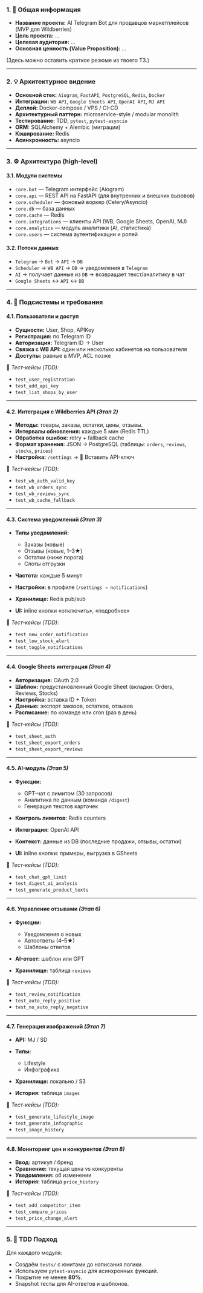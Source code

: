 ### 1. 📘 Общая информация

* **Название проекта:** AI Telegram Bot для продавцов маркетплейсов (MVP для Wildberries)
* **Цель проекта:** ...
* **Целевая аудитория:** ...
* **Основная ценность (Value Proposition):** ...

(Здесь можно оставить краткое резюме из твоего ТЗ.)

---

### 2. 💡 Архитектурное видение

* **Основной стек:** `Aiogram`, `FastAPI`, `PostgreSQL`, `Redis`, `Docker`
* **Интеграции:** `WB API`, `Google Sheets API`, `OpenAI API`, `MJ API`
* **Деплой:** Docker-compose / VPS / CI-CD
* **Архитектурный паттерн:** microservice-style / modular monolith
* **Тестирование:** TDD, `pytest`, `pytest-asyncio`
* **ORM:** SQLAlchemy + Alembic (миграции)
* **Кэширование:** Redis
* **Асинхронность:** asyncio

---

### 3. ⚙️ Архитектура (high-level)

#### 3.1. Модули системы

* `core.bot` — Telegram интерфейс (Aiogram)
* `core.api` — REST API на FastAPI (для внутренних и внешних вызовов)
* `core.scheduler` — фоновый воркер (Celery/Asyncio)
* `core.db` — база данных
* `core.cache` — Redis
* `core.integrations` — клиенты API (WB, Google Sheets, OpenAI, MJ)
* `core.analytics` — модуль аналитики (AI, статистика)
* `core.users` — система аутентификации и ролей

#### 3.2. Потоки данных

* `Telegram` → `Bot` → `API` → `DB`
* `Scheduler` → `WB API` → `DB` → уведомления в `Telegram`
* `AI` → получает данные из `DB` → возвращает текст/аналитику в чат
* `Google Sheets` ↔ `API` ↔ `DB`

---

### 4. 🧩 Подсистемы и требования

#### 4.1. Пользователи и доступ

* **Сущности:** User, Shop, APIKey
* **Регистрация:** по Telegram ID
* **Авторизация:** Telegram ID → User
* **Связка с WB API:** один или несколько кабинетов на пользователя
* **Доступы:** равные в MVP, ACL позже

📌 *Тест-кейсы (TDD):*

* `test_user_registration`
* `test_add_api_key`
* `test_list_shops_by_user`

---

#### 4.2. Интеграция с Wildberries API *(Этап 2)*

* **Методы:** товары, заказы, остатки, цены, отзывы.
* **Интервалы обновления:** каждые 5 мин (Redis TTL)
* **Обработка ошибок:** retry + fallback cache
* **Формат хранения:** JSON → PostgreSQL (таблицы: `orders`, `reviews`, `stocks`, `prices`)
* **Настройка:** `/settings` → 🔑 Вставить API-ключ

📌 *Тест-кейсы (TDD):*

* `test_wb_auth_valid_key`
* `test_wb_orders_sync`
* `test_wb_reviews_sync`
* `test_wb_cache_fallback`

---

#### 4.3. Система уведомлений *(Этап 3)*

* **Типы уведомлений:**

  * Заказы (новые)
  * Отзывы (новые, 1–3★)
  * Остатки (ниже порога)
  * Слоты отгрузки
* **Частота:** каждые 5 минут
* **Настройки:** в профиле (`/settings → notifications`)
* **Хранилище:** Redis pub/sub
* **UI:** inline кнопки «отключить», «подробнее»

📌 *Тест-кейсы (TDD):*

* `test_new_order_notification`
* `test_low_stock_alert`
* `test_toggle_notifications`

---

#### 4.4. Google Sheets интеграция *(Этап 4)*

* **Авторизация:** OAuth 2.0
* **Шаблон:** предустановленный Google Sheet (вкладки: Orders, Reviews, Stocks)
* **Настройка:** вставка ID + Token
* **Данные:** экспорт заказов, остатков, отзывов
* **Расписание:** по команде или cron (раз в день)

📌 *Тест-кейсы (TDD):*

* `test_sheet_auth`
* `test_sheet_export_orders`
* `test_sheet_export_reviews`

---

#### 4.5. AI-модуль *(Этап 5)*

* **Функции:**

  * GPT-чат с лимитом (30 запросов)
  * Аналитика по данным (команда `/digest`)
  * Генерация текстов карточек
* **Контроль лимитов:** Redis counters
* **Интеграция:** OpenAI API
* **Контекст:** данные из DB (последние продажи, отзывы, остатки)
* **UI:** inline кнопки: примеры, выгрузка в GSheets

📌 *Тест-кейсы (TDD):*

* `test_chat_gpt_limit`
* `test_digest_ai_analysis`
* `test_generate_product_texts`

---

#### 4.6. Управление отзывами *(Этап 6)*

* **Функции:**

  * Уведомления о новых
  * Автоответы (4–5★)
  * Шаблоны ответов
* **AI-ответ:** шаблон или GPT
* **Хранилище:** таблица `reviews`

📌 *Тест-кейсы (TDD):*

* `test_review_notification`
* `test_auto_reply_positive`
* `test_no_auto_reply_negative`

---

#### 4.7. Генерация изображений *(Этап 7)*

* **API:** MJ / SD
* **Типы:**

  * Lifestyle
  * Инфографика
* **Хранилище:** локально / S3
* **История:** таблица `images`

📌 *Тест-кейсы (TDD):*

* `test_generate_lifestyle_image`
* `test_generate_infographic`
* `test_image_history`

---

#### 4.8. Мониторинг цен и конкурентов *(Этап 8)*

* **Ввод:** артикул / бренд
* **Сравнение:** текущая цена vs конкуренты
* **Уведомления:** об изменении
* **История:** таблица `price_history`

📌 *Тест-кейсы (TDD):*

* `test_add_competitor_item`
* `test_compare_prices`
* `test_price_change_alert`

---

### 5. 🧠 TDD Подход

Для каждого модуля:

* Создаём `tests/` с юнитами до написания логики.
* Используем `pytest-asyncio` для асинхронных функций.
* Покрытие не менее **80%**.
* Snapshot тесты для AI-ответов и шаблонов.

